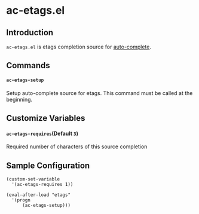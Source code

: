 # ac-etags.el

## Introduction

`ac-etags.el` is etags completion source for [auto-complete](https://github.com/auto-complete/auto-complete).

## Commands

#### `ac-etags-setup`

Setup auto-complete source for etags. This command must be called at the beginning.

## Customize Variables

#### `ac-etags-requires`(Default `3`)

Required number of characters of this source completion

## Sample Configuration

```elisp
(custom-set-variable
  '(ac-etags-requires 1))

(eval-after-load "etags"
  '(progn
      (ac-etags-setup)))
```
